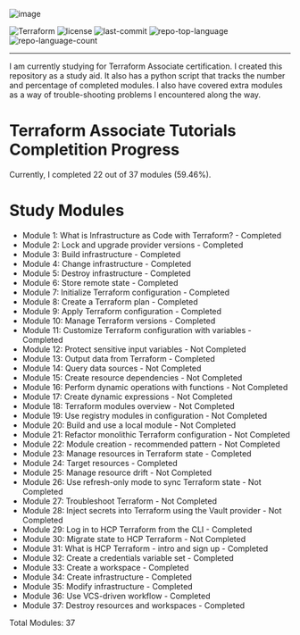 ![image](https://github.com/ZCHAnalytics/terraform-associate-prep/assets/146954022/4ada248e-da4b-4a57-ad95-f495c554d5f6)

<p align="left">
	<img src="https://img.shields.io/badge/terraform-%235835CC.svg?style=plastic&logo=terraform&logoColor=white" alt="Terraform">
	<img src="https://img.shields.io/badge/License-MIT-yellow.svg?style=plastic&logoColor=white" alt="license">
	<img src="https://img.shields.io/github/last-commit/ZCHAnalytics/terraform-aws?style=plastic&color=0080ff" alt="last-commit">
	<img src="https://img.shields.io/github/languages/top/ZCHAnalytics/terraform-aws?style=plastic&color=0080ff" alt="repo-top-language">
	<img src="https://img.shields.io/github/languages/count/ZCHAnalytics/terraform-aws?style=plastic&color=0080ff" alt="repo-language-count">
<p>
<hr>

I am currently studying for Terraform Associate certification. I created this repository as a study aid. It also has a python script that tracks the number and percentage of completed modules. I also have covered extra modules as a way of trouble-shooting problems I encountered along the way. 

# Terraform Associate Tutorials Completition Progress

Currently, I completed 22 out of 37 modules (59.46%).

# Study Modules
- Module 1: What is Infrastructure as Code with Terraform? - Completed
- Module 2: Lock and upgrade provider versions - Completed
- Module 3: Build infrastructure - Completed
- Module 4: Change infrastructure - Completed
- Module 5: Destroy infrastructure - Completed
- Module 6: Store remote state - Completed
- Module 7: Initialize Terraform configuration - Completed
- Module 8: Create a Terraform plan - Completed
- Module 9: Apply Terraform configuration - Completed
- Module 10: Manage Terraform versions - Completed
- Module 11: Customize Terraform configuration with variables - Completed
- Module 12: Protect sensitive input variables - Not Completed
- Module 13: Output data from Terraform - Completed
- Module 14: Query data sources - Not Completed
- Module 15: Create resource dependencies - Not Completed
- Module 16: Perform dynamic operations with functions - Not Completed
- Module 17: Create dynamic expressions - Not Completed
- Module 18: Terraform modules overview - Not Completed
- Module 19: Use registry modules in configuration - Not Completed
- Module 20: Build and use a local module - Not Completed
- Module 21: Refactor monolithic Terraform configuration - Not Completed
- Module 22: Module creation - recommended pattern - Not Completed
- Module 23: Manage resources in Terraform state - Completed
- Module 24: Target resources - Completed
- Module 25: Manage resource drift - Not Completed
- Module 26: Use refresh-only mode to sync Terraform state - Not Completed
- Module 27: Troubleshoot Terraform - Not Completed
- Module 28: Inject secrets into Terraform using the Vault provider - Not Completed
- Module 29: Log in to HCP Terraform from the CLI - Completed
- Module 30: Migrate state to HCP Terraform - Not Completed
- Module 31: What is HCP Terraform - intro and sign up - Completed
- Module 32: Create a credentials variable set - Completed
- Module 33: Create a workspace - Completed
- Module 34: Create infrastructure - Completed
- Module 35: Modify infrastructure - Completed
- Module 36: Use VCS-driven workflow - Completed
- Module 37: Destroy resources and workspaces - Completed

Total Modules: 37
